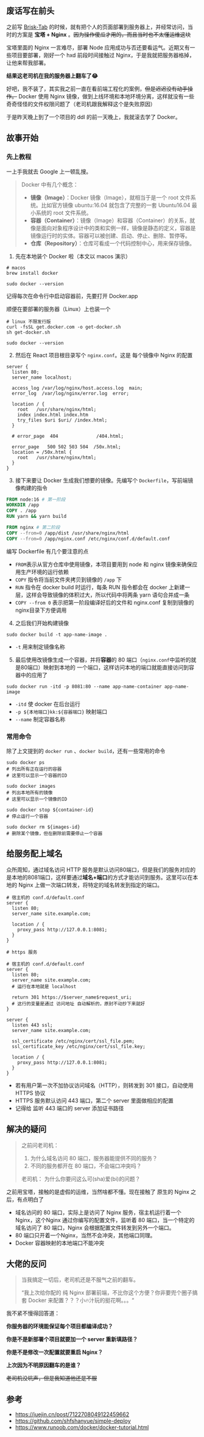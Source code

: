 
## 废话写在前头

之前写 [Brisk-Tab](https://github.com/SummersDays/brisk-tab) 的时候，就有把个人的页面部署到服务器上，并经常访问，当时的方案是 **宝塔 + Nginx** 。~~因为操作傻瓜才用的，而且当时也不太懂运维这块~~

宝塔里面的 Nginx 一言难尽，部署 Node 应用成功与否还要看运气。近期又有一些项目要部署，刚好一个 hxd 前段时间接触过 Nginx，于是我就把服务器格掉，让他来帮我部署。

**结果这老司机在我的服务器上翻车了😂**

好吧，我不装了，其实我之前一直在看前端工程化的案例，~~但是迟迟没有动手操作。~~
Docker 使用 Nginx 镜像，做到上线环境和本地环境分离，这样就没有一些奇奇怪怪的文件权限问题了（老司机跟我解释这个是失败原因）

于是昨天晚上到了一个项目的 ddl 的前一天晚上，我就滚去学了 Docker。

## 故事开始

### 先上教程
一上手我就去  Google 上一顿乱搜。

> Docker 中有几个概念：
> -   **镜像（Image）**：Docker 镜像（Image），就相当于是一个 root 文件系统。比如官方镜像 ubuntu:16.04 就包含了完整的一套 Ubuntu16.04 最小系统的 root 文件系统。
> -   **容器（Container）**：镜像（Image）和容器（Container）的关系，就像是面向对象程序设计中的类和实例一样，镜像是静态的定义，容器是镜像运行时的实体。容器可以被创建、启动、停止、删除、暂停等。
> -   **仓库（Repository）**：仓库可看成一个代码控制中心，用来保存镜像。

1. 先在本地装个 Docker 啦（本文以 macos 演示）
```shell
# macos
brew install docker

sudo docker --version
```

记得每次在命令行中启动容器前，先要打开 Docker.app

顺便在要部署的服务器（Linux）上也装一个
	
```shell
# linux 不限发行版 
curl -fsSL get.docker.com -o get-docker.sh
sh get-docker.sh

sudo docker --version
```

2. 然后在 React 项目根目录写个 `nginx.conf`。这是 每个镜像中 Nginx 的配置
```nginx
server {
  listen 80;
  server_name localhost;

  access_log /var/log/nginx/host.access.log  main;
  error_log  /var/log/nginx/error.log  error;

  location / {
    root   /usr/share/nginx/html;
    index index.html index.htm
    try_files $uri $uri/ /index.html;
  }

  # error_page  404              /404.html;
  
  error_page   500 502 503 504  /50x.html;
  location = /50x.html {
    root   /usr/share/nginx/html;
  }
}

```

3. 接下来要让 Docker 生成我们想要的镜像。先编写个 `Dockerfile`，写前端镜像构建的指令
```dockerfile
FROM node:16 # 第一阶段
WORKDIR /app
COPY . /app
RUN yarn && yarn build

FROM nginx # 第二阶段
COPY --from=0 /app/dist /usr/share/nginx/html
COPY --from=0 /app/nginx.conf /etc/nginx/conf.d/default.conf
```

编写 Dockerfile 有几个要注意的点
- `FROM`表示从官方仓库中使用镜像，本项目要用到 node 和 nginx 镜像来确保应用生产环境的运行依赖
- `COPY` 指令将当前文件夹拷贝到镜像的 `/app` 下
- `RUN` 指令在 docker build 时运行，每条 RUN 指令都会在 docker 上新建一层，这样会导致镜像的体积过大，所以代码中将两条 yarn 语句合并成一条
- `COPY --from 0` 表示把第一阶段编译好后的文件和 nginx.conf 复制到镜像的 nginx目录下方便调用

4. 之后我们开始构建镜像
```shell
sudo docker build -t app-name-image .
```
- `-t` 用来制定镜像名称

5. 最后使用改镜像生成一个容器，并将**容器**的 80 端口（`nginx.conf`中监听的就是80端口）映射到本地的 一个端口，这样访问本地的端口就能直接访问到容器中的应用了
```shell
sudo docker run -itd -p 8081:80 --name app-name-container app-name-image
```
- `-itd` 使 docker 在后台运行
- `-p ${本地端口}kk:${容器端口}` 映射端口
- `--name` 制定容器名称

### 常用命令
除了上文提到的 `docker run` 、`docker build`，还有一些常用的命令
```shell
sudo docker ps
# 列出所有正在运行的容器
# 这里可以显示一个容器的ID

sudo docker images
# 列出本地所有的镜像
# 这里可以显示一个镜像的ID

sudo docker stop ${container-id}
# 停止运行一个容器

sudo docker rm ${images-id}
# 删除某个镜像，但在删除前需要停止一个容器
```

## 给服务配上域名

众所周知，通过域名访问 HTTP 服务是默认访问80端口，但是我们的服务对应的是本地的8081端口，这样要通过**域名+端口**的方式才能访问到服务。这里可以在本地的 Nginx 上做一次端口转发，将特定的域名转发到指定的端口。

```nginx
# 宿主机的 conf.d/default.conf
server {
  listen 80;
  server_name site.example.com;

  location / {
    proxy_pass http://127.0.0.1:8081;
  }
}
```

```nginx
# https 服务

# 宿主机的 conf.d/default.conf
server {
  listen 80;
  server_name site.example.com;
  # 运行在本地就是 localhost

  return 301 https://$server_name$request_uri;
  # 这行的变量是通过 访问地址 自动解析的，原封不动抄下来就好
}

server {
  listen 443 ssl;
  server_name site.example.com;

  ssl_certificate /etc/nginx/cert/ssl_file.pem;
  ssl_certificate_key /etc/nginx/cert/ssl_file.key;

  location / {
    proxy_pass http://127.0.0.1:8081;
  }
}
```

- 若有用户第一次不加协议访问域名（HTTP），则转发到 301 接口，自动使用 HTTPS 协议
- HTTPS 服务默认访问 443 端口，第二个 server 里面做相应的配置
- 记得给 监听 443 端口的 server 添加证书路径

## 解决的疑问

> 之前问老司机：
> 1. 为什么域名访问 80 端口，服务器能提供不同的服务？
> 2. 不同的服务都开在 80 端口，不会端口冲突吗？
> 
>  老司机： 为什么你要问这么可(sha)爱(bi)的问题？

之前用宝塔，接触的是虚假的运维，当然啥都不懂。现在接触了 原生的 Nginx 之后，有点明白了

- 域名访问的 80 端口，实际上是访问了 Nginx 服务，宿主机运行着一个 Nginx，这个Nginx 通过你编写的配置文件，监听着 80 端口，当一个特定的域名访问了 80 端口，Nginx 会根据配置文件转发到另外一个端口。
- 80 端口只开着一个Nginx，当然不会冲突，其他端口同理。
- Docker 容器映射的本地端口不能冲突

## 大佬的反问

> 当我搞定一切后，老司机还是不服气之前的翻车。
>
> “我上次给你配的 纯 Nginx 部署前端，不比你这个方便？你非要兜个圈子搞套 Docker 来配置？？？小🔥汁玩的挺花啊。。。“

我不紧不慢得回答道：

**你服务器的环境能保证每个项目都编译成功？**

**你是不是新部署个项目就要加一个 server 重新填路径？**

**你是不是修改一次配置就要重启 Nginx？**

**上次因为不明原因翻车的是谁？**

~~老司机没坑声，但是我知道他还是不服~~

## 参考
- https://juejin.cn/post/7122708049122459662
- https://github.com/shfshanyue/simple-deploy
- https://www.runoob.com/docker/docker-tutorial.html